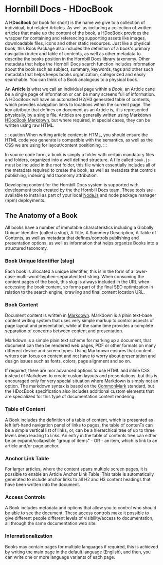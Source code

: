 # Hornbill Docs - HDocBook

A **HDocBook** (or book for short) is the name we give to a collection of individual, but related Articles.  As well as including a collection of written articles that make up the content of the book, a HDocBook provides the wrapper for containing and referencing supporting assets like images, downloadable files, icons and other static resources.  Just like a physical book, this Book Package also includes the definition of a book's primary navigation index and table of contents, as well as other metadata to describe the books position in the Hornbill Docs library taxonomy. Other metadata that helps the Hornbill Docs search function includes information about the book such as subject, summary, keywords, tags and other such metadata that helps keeps books organization, categorized and easily searchable.  You can think of a Book analogous to a physical book. 

An **Article** is what we call an individual page within a *Book*, an Article cane be a single page of information or can be many screens full of information. A HDocBook will have an automated H2/H3 generated table of contents, which provides navigation links to locations within the current page.  The key attribute that defines an document as an Article is, it is represented physically, by a single file. Articles are generally written using Markdown [HDocBook Markdown]({{BASE_PATH}}/hdocbook/markdown), but where required, in special cases, they can be written using raw HTML. 

::: caution
When writing article content in HTML, you should ensure the HTML code you generate is compatible with the semantics, as well as the CSS we are using for layout/content positioning.
:::

In source code form, a book is simply a folder with certain mandatory files and folders, organized into a well defined structure.  A file called `book.js` must be included in the root folder, this file which essentially includes all of the metadata required to create the book, as well as metadata that controls publishing, indexing and taxonomy attribution. 

Developing content for the Hornbill Docs system is supported with development tools created by the the Hornbill Docs team. These tools are available to install as part of your local <a href="https://nodejs.org/en/" target="_blank">Node.js</a> and node package manager (npm) deployments. 

## The Anatomy of a Book
All books have a number of immutable characteristics including a Globally Unique Identifier (called a slug), A Title, A Summery Description, A Table of Contents, as well as metadata that defines/controls publishing and presentation options, as well as information that helps organize Books into a structured taxonomy. 

### Book Unique Identifier (slug)
Each book is allocated a unique identifier, this is in the form of a lower-case-multi-word-hyphen-separated text string. When consuming the content pages of the book, this slug is always included in the URL when accessing the book content, so forms part of the final SEO optimization in relation to the search engine, crawling and final content location URL. 

### Book Content
Document content is written in [Markdown]({{BASE_PATH}}/hdocbook/markdown). Markdown is a plain text-base
content writing system that uses very simple markup to control aspects of page layout and presentation, while at the same time provides a complete separation of concerns between content and presentation. 

Markdown is a simple plain text scheme for marking up a document, that document can then be rendered web pages, PDF or other formats on many different device and screen types.   Using Markdown ensures that content writers can focus on content and not have to worry about presentation and design issues such as fonts, colors, page alignment and so on. 

If required, there are mor advanced options to use HTML and inline CSS instead of Markdown to create custom layouts and presentations, but this is encouraged only for very special situation where Markdown is simply not an option.  The markdown syntax is based on the [CommonMark](https://commonmark.org/) standard, but the HDocBook specification also includes additional custom elements that are specialized for this type of documentation content rendering.

### Table of Content
A Book includes the definition of a table of content, which is presented as left left-hand navigation panel of links to pages, the table of contenTs can be a simple vertical list of links, or, can be a hierarchical tree of up to three levels deep leading to links.  An entry in the table of contents tree can either be an expand/collapsible "group of items" - OR - an item, which is link to an article and/or page anchor.

### Anchor Link Table
For larger articles, where the content spans multiple screen pages, it is possible to enable an Article Anchor Link Table.  This table is automatically generated to include anchor links to all H2 and H3 content headings that have been written into the document. 

### Access Controls
A Book includes metadata and options that allow you to control who should be able to see the document. These access controls make it possible to give different people different levels of visibility/access to documentation, all through the same documentation web site. 

### Internationalization 
Books may contain pages for multiple languages if required, this is achieved by writing the main page in the default language (English), and then, you can write one or more language variants of each page. 

